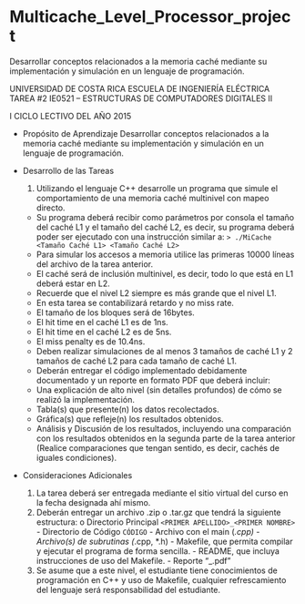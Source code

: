# Multicache_Level_Processor_project
Desarrollar conceptos relacionados a la memoria caché mediante su implementación y simulación en un lenguaje de programación.

UNIVERSIDAD DE COSTA RICA
ESCUELA DE INGENIERÍA ELÉCTRICA
TAREA #2
IE0521 – ESTRUCTURAS DE COMPUTADORES DIGITALES II

I CICLO LECTIVO DEL AÑO 2015

* Propósito de Aprendizaje
Desarrollar conceptos relacionados a la memoria caché mediante su implementación y simulación en un lenguaje de programación.

* Desarrollo de las Tareas
  1. Utilizando el lenguaje C++ desarrolle un programa que simule el comportamiento de una memoria caché multinivel con mapeo directo.
    * Su programa deberá recibir como parámetros por consola el tamaño del caché L1 y el tamaño del caché L2, es decir, su programa deberá poder ser ejecutado con una instrucción similar a: `> ./MiCache <Tamaño Caché L1> <Tamaño Caché L2>`
    * Para simular los accesos a memoria utilice las primeras 10000 líneas del archivo de la tarea anterior.
    * El caché será de inclusión multinivel, es decir, todo lo que está en L1  deberá estar en L2.
    * Recuerde que el nivel L2 siempre es más grande que el nivel L1.
    * En esta tarea se contabilizará retardo y no miss rate.
    * El tamaño de los bloques será de 16bytes.
    * El hit time en el caché L1 es de 1ns.
    * El hit time en el caché L2 es de 5ns.
    * El miss penalty es de 10.4ns.
    * Deben realizar simulaciones de al menos 3 tamaños de caché L1 y 2 tamaños de caché L2 para cada tamaño de caché L1.
    * Deberán entregar el código implementado debidamente documentado y un reporte en formato PDF que deberá incluir:
    * Una explicación de alto nivel (sin detalles profundos) de cómo se realizó la implementación.
    * Tabla(s) que presente(n) los datos recolectados.
    * Gráfica(s) que refleje(n) los resultados obtenidos.
    * Análisis y Discusión de los resultados, incluyendo una comparación con los resultados obtenidos en la segunda parte de la tarea anterior (Realice comparaciones que tengan sentido, es  decir, cachés de iguales condiciones).

* Consideraciones Adicionales
  1. La tarea deberá ser entregada mediante el sitio virtual del curso en la fecha designada ahí mismo.
  2. Deberán entregar un archivo .zip o .tar.gz que tendrá la siguiente estructura:
          o Directorio Principal `<PRIMER APELLIDO>_<PRIMER NOMBRE>`
              -  Directorio de Código `CÓDIGO`
              -  Archivo con el main (*.cpp)
              -  Archivo(s) de subrutinas (*.cpp, *.h)
              -  Makefile, que permita compilar y ejecutar el programa de forma sencilla.
              -  README, que incluya instrucciones de uso del Makefile.
              -  Reporte “<PRIMER APELLIDO>_<PRIMER NOMBRE>.pdf”
  3. Se asume que a este nivel, el estudiante tiene conocimientos de programación en C++ y uso de Makefile, cualquier refrescamiento del lenguaje será responsabilidad del estudiante.
